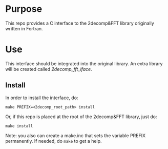 # Purpose
This repo provides a C interface to the 2decomp&FFT library originally written in Fortran.

# Use

This interface should be integrated into the original library.
An extra library will be created called *2decomp_fft_iface*.

## Install
In order to install the interface, do:
```
make PREFIX=<2decomp_root_path> install
```

Or, if this repo is placed at the root of the 2decomp&FFT library, just do:
```
make install
```

Note: you also can create a make.inc that sets the variable PREFIX permanently.
If needed, do `make` to get a help.

